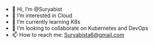 - 👋 Hi, I’m @Suryabist
- 👀 I’m interested in Cloud
- 🌱 I’m currently learning K8s
- 💞️ I’m looking to collaborate on Kubernetes and DevOps
- 📫 How to reach me: Suryabista6@gmail.com

<!---
Suryabist/Suryabist is a ✨ special ✨ repository because its `README.md` (this file) appears on your GitHub profile.
You can click the Preview link to take a look at your changes.
--->
